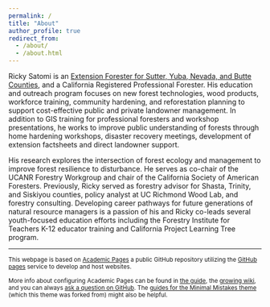 ```yaml
---
permalink: /
title: "About"
author_profile: true
redirect_from: 
  - /about/
  - /about.html
---
```


Ricky Satomi is an [Extension Forester for Sutter, Yuba, Nevada, and Butte Counties](https://ucanr.edu/site/westernsierraforestry), and a California Registered Professional Forester.  His education and outreach program focuses on new forest technologies, wood products, workforce training, community hardening, and reforestation planning to support cost-effective public and private landowner management. In addition to GIS training for professional foresters and workshop presentations, he works to improve public understanding of forests through home hardening workshops, disaster recovery meetings, development of extension factsheets and direct landowner support. 

His research explores the intersection of forest ecology and management to improve forest resilience to disturbance. He serves as co-chair of the UCANR Forestry Workgroup and chair of the California Society of American Foresters. Previously, Ricky served as forestry advisor for Shasta, Trinity, and Siskiyou counties, policy analyst at UC Richmond Wood Lab, and forestry consulting.  Developing career pathways for future generations of natural resource managers is a passion of his and Ricky co-leads several youth-focused education efforts including the Forestry Institute for Teachers K-12 educator training and California Project Learning Tree program. 

------
<small>This webpage is based on [Academic Pages](https://github.com/academicpages/academicpages.github.io) a public GitHub repository utilizing the [GitHub pages](https://pages.github.com/) service to develop and host websites.</small>

<small>More info about configuring Academic Pages can be found in [the guide](https://academicpages.github.io/markdown/), the [growing wiki](https://github.com/academicpages/academicpages.github.io/wiki), and you can always [ask a question on GitHub](https://github.com/academicpages/academicpages.github.io/discussions). The [guides for the Minimal Mistakes theme](https://mmistakes.github.io/minimal-mistakes/docs/configuration/) (which this theme was forked from) might also be helpful.</small>
